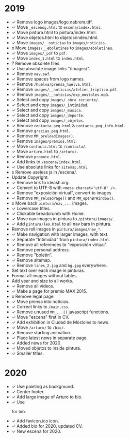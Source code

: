 # 2019

* ✓ Remove logo images/logo.nabrom.tiff.
* ✓ Move `_escenog.html` to `escena/index.html`.
* ✓ Move pintura.html to pintura/index.html.
* ✓ Move objetos.html to objetos/index.html.
* ✓ Move `images/__noticias` to `images/noticias`.
* x Move `images/__eboletines` to `images/eboletines`.
* ✓ Move `images/_pdf` to `pdf`.
* ✓ Move `index_1.html` to `index.html`.
* ? Remove obsolete files.
* ✓ Use absolute image links "/images/".
* ✓ Remove `nav.swf`.
* ✓ Remove spaces from logo names.
* ✓ Remove `/huelva/prensa_huelva.html`.
* ✓ Remove `images/__noticias/atelier_triptico.pdf`.
* ✓ Remove `images/__noticias/exp_mostoles.mp3`.
* ✓ Select and copy `images/_obra reciente/`.
* ✓ Select and copy `images/_intimidad`.
* ✓ Select and copy `images/_musica`.
* ✓ Select and copy `images/_deporte`.
* ✓ Select and copy `images/_objetos`.
* ✓ Remove `contacta_peq.html` & `contacta_peq_info.html`.
* ✓ Remove `gracias_peq.html`.
* ✓ Remove `MM_preloadImages()`.
* ✓ Remove `images/premios.html`.
* ✓ Move `contacta.html` to `/contacta/`.
* ✓ Move `arturo.html` to `/arturo/`.
* ✓ Remove `promote.html`.
* ✓ Add links to `/escena/index.html`.
* ✓ Use absolute links for `sitemap.html`.
* x Remove useless js in /escena/.
* Update Copyright.
* ✓ Remove link to ideash.org.
* ✓ Convert to UTF-8 with `<meta charset="utf-8" />`.
* ✓ Remove "exposición virtual", convert to images.
* ✓ Remove `MM_reloadPage()` and `MM_openBrWindow()`.
* x Move back `pintura/nav_...` images.
* ✓ Lowercase titles.
* ✓ Clickable breadcrumb with Home.
* ✓ Move nav images in pintura to `/pintura/images/`.
* ✓ Add `pintura/leo.html` to all nav bars in pintura.
* Remove roll images in `pintura/images/nav_*`.
* ✓ Make navigation with larger images, with text.
* ✓ Separate "Intimidad" from `pintura/index.html`.
* ✓ Remove all references to "exposición virtual".
* ✓ Remove personal address.
* ✓ Remove "boletín".
* ✓ Remove sitemap.
* ✓ Remove `lines_2.jpg` and `bg.jpg` everywhere.
* Set text over each image in pinturas.
* Format all images without tables.
* Add year and size to all works.
* ✓ Remove all videos.
* ✓ Make a page for premio MAX 2015.
* x Remove legal page.
* ✓ Move prensa into noticias.
* ✓ Correct links to `/main.css`.
* ✓ Remove unused `MM_...()` javascript functions.
* ✓ Move "escena" first in CV.
* ✓ Add exhibition in Ciudad de Móstoles to news.
* ✓ Move `/arturo/` to `/bio/`.
* ✓ Remove starting animation.
* ✓ Place latest news in separate page.
* ✓ Added news for 2020.
* ✓ Moved objetos to inside pintura.
* ✓ Smaller titles.

# 2020

* ✓ Use painting as background.
* ✓ Center footer.
* ✓ Add large image of Arturo to bio.
* ✓ Use <dl> for bio.
* ✓ Add favicon.ico icon.
* ✓ Added bio for 2020, updated CV.
* ✓ New escena for 2020.

